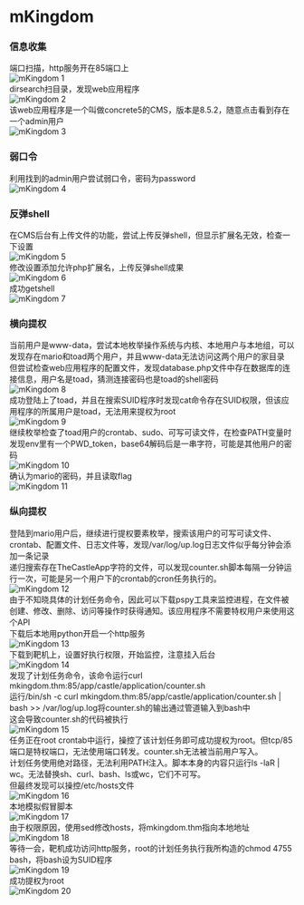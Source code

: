 # mKingdom

### 信息收集
端口扫描，http服务开在85端口上<br>
![mKingdom 1](./iamges/mKingdom1.png)<br>
dirsearch扫目录，发现web应用程序<br>
![mKingdom 2](./iamges/mKingdom2.png)<br>
该web应用程序是一个叫做concrete5的CMS，版本是8.5.2，随意点击看到存在一个admin用户<br>
![mKingdom 3](./iamges/mKingdom3.png)

### 弱口令
利用找到的admin用户尝试弱口令，密码为password<br>
![mKingdom 4](./iamges/mKingdom4.png)

### 反弹shell
在CMS后台有上传文件的功能，尝试上传反弹shell，但显示扩展名无效，检查一下设置<br>
![mKingdom 5](./iamges/mKingdom5.png)<br>
修改设置添加允许php扩展名，上传反弹shell成果<br>
![mKingdom 6](./iamges/mKingdom6.png)<br>
成功getshell<br>
![mKingdom 7](./iamges/mKingdom7.png)

### 横向提权
当前用户是www-data，尝试本地枚举操作系统与内核、本地用户与本地组，可以发现存在mario和toad两个用户，并且www-data无法访问这两个用户的家目录<br>
但尝试检查web应用程序的配置文件，发现database.php文件中存在数据库的连接信息，用户名是toad，猜测连接密码也是toad的shell密码<br>
![mKingdom 8](./iamges/mKingdom8.png)<br>
成功登陆上了toad，并且在搜索SUID程序时发现cat命令存在SUID权限，但该应用程序的所属用户是toad，无法用来提权为root<br>
![mKingdom 9](./iamges/mKingdom9.png)<br>
继续枚举检查了toad用户的crontab、sudo、可写可读文件，在检查PATH变量时发现env里有一个PWD_token，base64解码后是一串字符，可能是其他用户的密码<br>
![mKingdom 10](./iamges/mKingdom10.png)<br>
确认为mario的密码，并且读取flag<br>
![mKingdom 11](./iamges/mKingdom11.png)

### 纵向提权
登陆到mario用户后，继续进行提权要素枚举，搜索该用户的可写可读文件、crontab、配置文件、日志文件等，发现/var/log/up.log日志文件似乎每分钟会添加一条记录<br>
递归搜索存在TheCastleApp字符的文件，可以发现counter.sh脚本每隔一分钟运行一次，可能是另一个用户下的crontab的cron任务执行的。<br>
![mKingdom 12](./iamges/mKingdom12.png)<br>
由于不知晓具体的计划任务命令，因此可以下载pspy工具来监控进程，在文件被创建、修改、删除、访问等操作时获得通知。该应用程序不需要特权用户来使用这个API<br>
下载后本地用python开启一个http服务<br>
![mKingdom 13](./iamges/mKingdom13.png)<br>
下载到靶机上，设置好执行权限，开始监控，注意挂入后台<br>
![mKingdom 14](./iamges/mKingdom14.png)<br>
发现了计划任务命令，该命令运行curl mkingdom.thm:85/app/castle/application/counter.sh<br>
运行/bin/sh -c curl mkingdom.thm:85/app/castle/application/counter.sh | bash >> /var/log/up.log将counter.sh的输出通过管道输入到bash中<br>
这会导致counter.sh的代码被执行<br>
![mKingdom 15](./iamges/mKingdom15.png)<br>
任务正在root crontab中运行，操控了该计划任务即可成功提权为root。但tcp/85端口是特权端口，无法使用端口转发。counter.sh无法被当前用户写入。<br>
计划任务使用绝对路径，无法利用PATH注入。脚本本身的内容只运行ls -laR | wc。无法替换sh、curl、bash、ls或wc，它们不可写。<br>
但最终发现可以操控/etc/hosts文件<br>
![mKingdom 16](./iamges/mKingdom16.png)<br>
本地模拟假冒脚本<br>
![mKingdom 17](./iamges/mKingdom17.png)<br>
由于权限原因，使用sed修改hosts，将mkingdom.thm指向本地地址<br>
![mKingdom 18](./iamges/mKingdom18.png)<br>
等待一会，靶机成功访问http服务，root的计划任务执行我所构造的chmod 4755 bash，将bash设为SUID程序<br>
![mKingdom 19](./iamges/mKingdom19.png)<br>
成功提权为root<br>
![mKingdom 20](./iamges/mKingdom20.png)